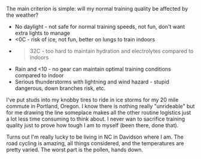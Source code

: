 The main criterion is simple: will my normal training quality be affected by the weather?

- No daylight - not safe for normal training speeds, not fun, don't want extra lights to manage
- <0C - risk of ice, not fun, better on lungs to train indoors
- >32C  - too hard to maintain hydration and electrolytes compared to indoors
- Rain and <10  - no gear can maintain optimal training conditions compared to indoor
- Serious thunderstorms with lightning and wind hazard - stupid dangerous, down branches risk, etc.

I've put studs into my knobby tires to ride in ice storms for my 20 mile commute in Portland, Oregon. I know there is nothing really "unrideable" but for me drawing the line someplace makes all the other routine logistics just a lot less time consuming to think about. I never wan to sacrifice training quality just to prove how tough I am to myself (been there, done that).

Turns out I'm really lucky to be living in NC in Davidson where I am. The road cycling is amazing, all things considered, and the temperatures are pretty varied. The worst part is the pollen, hands down.